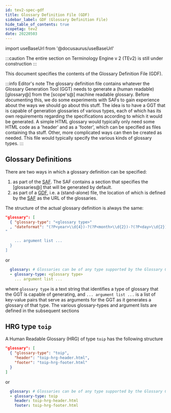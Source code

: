```yaml
---
id: tev2-spec-gdf
title: Glossary Definition File (GDF)
sidebar_label: GDF (Glossary Definition File)
hide_table_of_contents: true
scopetag: tev2
date: 20220503
---
```


import useBaseUrl from '@docusaurus/useBaseUrl'

:::caution
The entire section on Terminology Engine v 2 (TEv2) is still under construction
:::

This document specifies the contents of the Glossary Definition File (GDF).

:::info Editor's note
The glossary definition file contains whatever the Glossary Generation Tool (GGT) needs to generate a (human readable) [glossary@] from the [scope's@] machine readable glossary. Before documenting this, we do some experiments with SAFs to gain experience about the ways we should go about this stuff. The idea is to have a GGT that is capable of generation glossaries of various types, each of which has its own requirements regarding the specifications according to which it would be generated. A simple HTML glossary would typically only need some HTML code as a 'header' and as a 'footer', which can be specified as files containing tha stuff. Other, more complicated ways can then be created as needed. This file would typically specify the various kinds of glossary types.
:::

## Glossary Definitions

There are two ways in which a glossary definition can be specified:

1. as part of the [SAF](tev2-spec-saf). The SAF contains a section that specifies the [glossaries@] that will be generated by default.
2. as part of a [GDF](tev2-spec-gdf), i.e. a (stand-alone) file, the location of which is defined by the [SAF](tev2-spec-saf) as the URL of the glossaries.

The structure of the actual glossary definition is always the same:

~~~ json
"glossary": [
  { "glossary-type": "<glossary type>"
  , "dateformat": "(?P<year>\\d{4})-?(?P<month>\\d{2})-?(?P<day>\\d{2})(?:T?(?P<hour>\\d{2}):?(?P<minute>\\d{2}):?(?P<second>\\d{2})(?:\\.(?P<fraction>\\d+))?(?P<tzone>[+-]\\d{2}:\\d{2})?)?"
"

    ... argument list ...
  }
]
~~~

or

~~~ yaml
  glossary: # Glossaries can be of any type supported by the Glossary Generation Tool
  - glossary-type: <glossary type>
    ... argument list ...
~~~

where `glossary type` is a text string that identifies a type of glossary that the GGT is capable of generating, and `... argument list ...` is a list of key-value pairs that serve as arguments for the GGT as it generates a glossary of that type. The various glossary-types and argument lists are defined in the subsequent sections

## HRG type `toip`

A Human Readable Glossary (HRG) of type `toip` has the following structure

~~~ json
"glossary": [
  { "glossary-type": "toip",
    "header": "toip-hrg-header.html",
    "footer": "toip-hrg-footer.html"
  }
]
~~~

or

~~~ yaml
  glossary: # Glossaries can be of any type supported by the Glossary Generation Tool
  - glossary-type: toip
    header: toip-hrg-header.html
    footer: toip-hrg-footer.html
~~~
